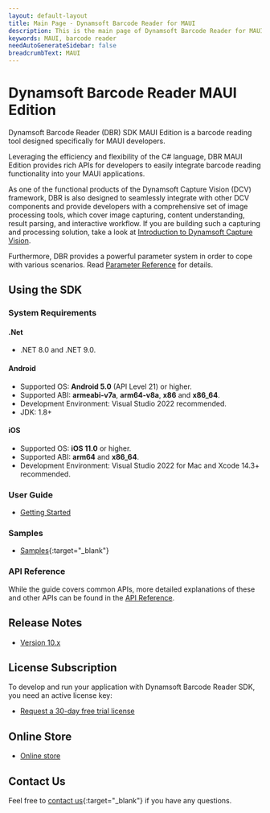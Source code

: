 ```yaml
---
layout: default-layout
title: Main Page - Dynamsoft Barcode Reader for MAUI
description: This is the main page of Dynamsoft Barcode Reader for MAUI SDK.
keywords: MAUI, barcode reader
needAutoGenerateSidebar: false
breadcrumbText: MAUI
---
```


# Dynamsoft Barcode Reader MAUI Edition

Dynamsoft Barcode Reader (DBR) SDK MAUI Edition is a barcode reading tool designed specifically for MAUI developers.

Leveraging the efficiency and flexibility of the C# language, DBR MAUI Edition provides rich APIs for developers to easily integrate barcode reading functionality into your MAUI applications.

As one of the functional products of the Dynamsoft Capture Vision (DCV) framework, DBR is also designed to seamlessly integrate with other DCV components and provide developers with a comprehensive set of image processing tools, which cover image capturing, content understanding, result parsing, and interactive workflow. If you are building such a capturing and processing solution, take a look at [Introduction to Dynamsoft Capture Vision]({{site.dcvb_architecture}}).

Furthermore, DBR provides a powerful parameter system in order to cope with various scenarios. Read <a href="{{site.parameters_reference}}index.html">Parameter Reference</a> for details.

## Using the SDK

### System Requirements

#### .Net

- .NET 8.0 and .NET 9.0.

#### Android

- Supported OS: **Android 5.0** (API Level 21) or higher.
- Supported ABI: **armeabi-v7a**, **arm64-v8a**, **x86** and **x86_64**.
- Development Environment: Visual Studio 2022 recommended.
- JDK: 1.8+

#### iOS

- Supported OS: **iOS 11.0** or higher.
- Supported ABI: **arm64** and **x86_64**.
- Development Environment: Visual Studio 2022 for Mac and Xcode 14.3+ recommended.

### User Guide

* [Getting Started](user-guide.md)

### Samples

* [Samples](https://github.com/dynamsoft/barcode-reader-maui-samples){:target="_blank"}

### API Reference

While the guide covers common APIs, more detailed explanations of these and other APIs can be found in the [API Reference](./api-reference/index.md).

## Release Notes

* [Version 10.x](release-notes/maui-10.html)

## License Subscription

To develop and run your application with Dynamsoft Barcode Reader SDK, you need an active license key:

* <a href="https://www.dynamsoft.com/customer/license/trialLicense?utm_source=docs&product=dbr&package=mobile" target="_blank">Request a 30-day free trial license</a>

## Online Store

* <a href="https://www.dynamsoft.com/store/dynamsoft-barcode-reader/#mobile" target="_blank">Online store</a>

## Contact Us

Feel free to [contact us](https://www.dynamsoft.com/company/customer-service/#contact){:target="_blank"} if you have any questions.
